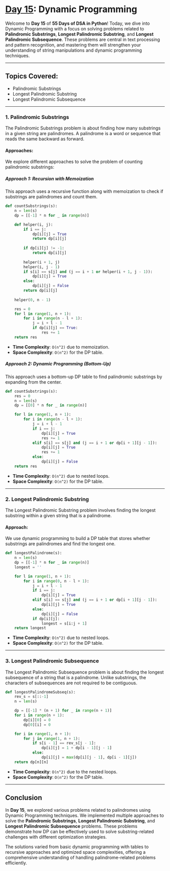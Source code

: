 # **[Day 15](./Day%2015): Dynamic Programming**

Welcome to **Day 15** of **55 Days of DSA in Python**! Today, we dive into Dynamic Programming with a focus on solving problems related to **Palindromic Substrings**, **Longest Palindromic Substring**, and **Longest Palindromic Subsequence**. These problems are central in text processing and pattern recognition, and mastering them will strengthen your understanding of string manipulations and dynamic programming techniques.

---

## **Topics Covered:**
- Palindromic Substrings
- Longest Palindromic Substring
- Longest Palindromic Subsequence

---

### **1. Palindromic Substrings**
The Palindromic Substrings problem is about finding how many substrings in a given string are palindromes. A palindrome is a word or sequence that reads the same backward as forward.

#### **Approaches:**
We explore different approaches to solve the problem of counting palindromic substrings:

##### **Approach 1: Recursion with Memoization**
This approach uses a recursive function along with memoization to check if substrings are palindromes and count them.

```python
def countSubstrings(s):
    n = len(s)
    dp = [[-1] * n for _ in range(n)]

    def helper(i, j):
        if i == j:
            dp[i][j] = True
            return dp[i][j]
        
        if dp[i][j] != -1:
            return dp[i][j]
        
        helper(i + 1, j)
        helper(i, j - 1)
        if s[i] == s[j] and (j == i + 1 or helper(i + 1, j - 1)):
            dp[i][j] = True
        else:
            dp[i][j] = False
        return dp[i][j]
    
    helper(0, n - 1)

    res = 0
    for l in range(1, n + 1):
        for i in range(n - l + 1):
            j = i + l - 1
            if dp[i][j] == True:
                res += 1
    return res
```
- **Time Complexity**: `O(n^2)` due to memoization.
- **Space Complexity**: `O(n^2)` for the DP table.

##### **Approach 2: Dynamic Programming (Bottom-Up)**
This approach uses a bottom-up DP table to find palindromic substrings by expanding from the center.

```python
def countSubstrings(s):
    res = 0
    n = len(s)
    dp = [[0] * n for _ in range(n)]

    for l in range(1, n + 1):
        for i in range(n - l + 1):
            j = i + l - 1
            if i == j:
                dp[i][j] = True
                res += 1
            elif s[i] == s[j] and (j == i + 1 or dp[i + 1][j - 1]):
                dp[i][j] = True
                res += 1
            else:
                dp[i][j] = False
    return res
```
- **Time Complexity**: `O(n^2)` due to nested loops.
- **Space Complexity**: `O(n^2)` for the DP table.

---

### **2. Longest Palindromic Substring**
The Longest Palindromic Substring problem involves finding the longest substring within a given string that is a palindrome.

#### **Approach:**
We use dynamic programming to build a DP table that stores whether substrings are palindromes and find the longest one.

```python
def longestPalindrome(s):
    n = len(s)
    dp = [[-1] * n for _ in range(n)]
    longest = ''

    for l in range(1, n + 1):
        for i in range(0, n - l + 1):
            j = i + l - 1
            if i == j:
                dp[i][j] = True
            elif s[i] == s[j] and (j == i + 1 or dp[i + 1][j - 1]):
                dp[i][j] = True
            else:
                dp[i][j] = False
            if dp[i][j]:
                longest = s[i:j + 1]
    return longest
```
- **Time Complexity**: `O(n^2)` due to nested loops.
- **Space Complexity**: `O(n^2)` for the DP table.

---

### **3. Longest Palindromic Subsequence**
The Longest Palindromic Subsequence problem is about finding the longest subsequence of a string that is a palindrome. Unlike substrings, the characters of subsequences are not required to be contiguous.

```python
def longestPalindromeSubseq(s):
    rev_s = s[::-1]
    n = len(s)

    dp = [[-1] * (n + 1) for _ in range(n + 1)]
    for i in range(n + 1):
        dp[i][0] = 0
        dp[0][i] = 0

    for i in range(1, n + 1):
        for j in range(1, n + 1):
            if s[i - 1] == rev_s[j - 1]:
                dp[i][j] = 1 + dp[i - 1][j - 1]
            else:
                dp[i][j] = max(dp[i][j - 1], dp[i - 1][j])
    return dp[n][n]
```
- **Time Complexity**: `O(n^2)` due to the nested loops.
- **Space Complexity**: `O(n^2)` for the DP table.

---

## **Conclusion**

In **Day 15**, we explored various problems related to palindromes using Dynamic Programming techniques. We implemented multiple approaches to solve the **Palindromic Substrings**, **Longest Palindromic Substring**, and **Longest Palindromic Subsequence** problems. These problems demonstrate how DP can be effectively used to solve substring-related challenges with different optimization strategies.

The solutions varied from basic dynamic programming with tables to recursive approaches and optimized space complexities, offering a comprehensive understanding of handling palindrome-related problems efficiently.